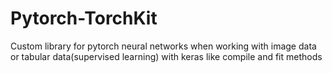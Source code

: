 # Pytorch-TorchKit
Custom library for pytorch neural networks when working with image data or tabular data(supervised learning) with keras like compile and fit methods
